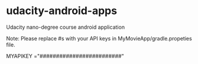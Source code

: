 # udacity-android-apps
Udacity nano-degree course android application






Note: Please replace #s with your API keys in MyMovieApp/gradle.propeties file. 

MYAPIKEY ="#########################"
